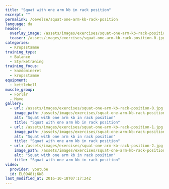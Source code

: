 ```yaml
---
title: "Squat with one arm kb in rack position"
excerpt: ""
permalink: /oevelse/squat-one-arm-kb-rack-position
language: da
header:
  overlay_image: /assets/images/exercises/squat-one-arm-kb-rack-position-0.jpg
  teaser: /assets/images/exercises/squat-one-arm-kb-rack-position-0.jpg
categories:
  - Kropsstamme
training_type: 
  - Balance
  - Styrketræning
training_focus: 
  - knædomineret
  - kropsstamme
equipment:
  - kettlebell
muscle_group:
  - Forlår
  - Mave
gallery:
  - url: /assets/images/exercises/squat-one-arm-kb-rack-position-0.jpg
    image_path: /assets/images/exercises/squat-one-arm-kb-rack-position-0.jpg
    alt: "Squat with one arm kb in rack position"
    title: "Squat with one arm kb in rack position"
  - url: /assets/images/exercises/squat-one-arm-kb-rack-position-1.jpg
    image_path: /assets/images/exercises/squat-one-arm-kb-rack-position-1.jpg
    alt: "Squat with one arm kb in rack position"
    title: "Squat with one arm kb in rack position"
  - url: /assets/images/exercises/squat-one-arm-kb-rack-position-2.jpg
    image_path: /assets/images/exercises/squat-one-arm-kb-rack-position-2.jpg
    alt: "Squat with one arm kb in rack position"
    title: "Squat with one arm kb in rack position"
video:
  provider: youtube
  id: EL0948ij6W8
last_modified_at: 2016-10-18T07:17:24Z
---
```



